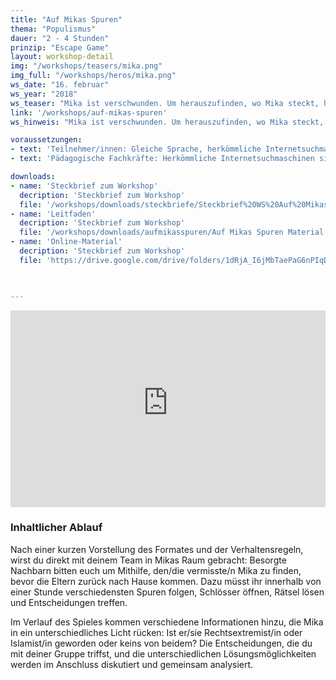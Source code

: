 ```yaml
---
title: "Auf Mikas Spuren"
thema: "Populismus"
dauer: "2 - 4 Stunden"
prinzip: "Escape Game"
layout: workshop-detail
img: "/workshops/teasers/mika.png"
img_full: "/workshops/heros/mika.png"
ws_date: "16. februar"
ws_year: "2018"
ws_teaser: "Mika ist verschwunden. Um herauszufinden, wo Mika steckt, hast du eine Stunde Zeit, um in seinem Zimmer auf Spurensuche zu gehen und das Rätsel zu lösen!"
link: '/workshops/auf-mikas-spuren'
ws_hinweis: "Mika ist verschwunden. Um herauszufinden, wo Mika steckt, hast du eine Stunde Zeit, um in seinem Zimmer auf Spurensuche zu gehen und das Rätsel zu lösen!"

voraussetzungen:
- text: 'Teilnehmer/innen: Gleiche Sprache, herkömmliche Internetsuchmaschinen sind bekannt'
- text: 'Pädagogische Fachkräfte: Herkömmliche Internetsuchmaschinen sind bekannt, Interesse an Methoden zu Fake News'

downloads:
- name: 'Steckbrief zum Workshop'
  decription: 'Steckbrief zum Workshop'
  file: '/workshops/downloads/steckbriefe/Steckbrief%20WS%20Auf%20Mikas%20Spuren.pdf'
- name: 'Leitfaden'
  decription: 'Steckbrief zum Workshop'
  file: '/workshops/downloads/aufmikasspuren/Auf Mikas Spuren Material.zip'
- name: 'Online-Material'
  decription: 'Steckbrief zum Workshop'
  file: 'https://drive.google.com/drive/folders/1dRjA_I6jMbTaePaG6nPIqDSrhNLa56dO?usp=sharing'
  


---
```


<div class="embed-container">
	<iframe width="100%" height="315" src="https://www.youtube-nocookie.com/embed/601tGRpoNB4?rel=0&amp;showinfo=0" frameborder="0" allow="autoplay; encrypted-media" allowfullscreen></iframe>
</div>


<h3>Inhaltlicher Ablauf</h3>

Nach einer kurzen Vorstellung des Formates und der Verhaltensregeln, wirst du  direkt mit deinem Team in Mikas  Raum gebracht: Besorgte Nachbarn bitten euch  um Mithilfe, den/die vermisste/n Mika zu finden, bevor die Eltern zurück nach Hause kommen. Dazu müsst ihr innerhalb von einer Stunde verschiedensten Spuren folgen, Schlösser öffnen, Rätsel lösen und Entscheidungen treffen.

Im Verlauf des Spieles kommen verschiedene Informationen hinzu, die Mika in ein unterschiedliches Licht rücken: Ist er/sie Rechtsextremist/in  oder Islamist/in geworden oder keins von beidem? Die Entscheidungen, die du mit deiner Gruppe triffst, und die unterschiedlichen Lösungsmöglichkeiten werden im Anschluss diskutiert und gemeinsam analysiert.





